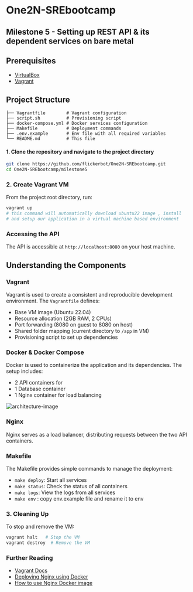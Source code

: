 # One2N-SREbootcamp

## Milestone 5 - Setting up REST API & its dependent services on bare metal


## Prerequisites

- [VirtualBox](https://www.virtualbox.org/wiki/Downloads)
- [Vagrant](https://www.vagrantup.com/downloads)

## Project Structure

```
├── Vagrantfile        # Vagrant configuration
├── script.sh          # Provisioning script
├── docker-compose.yml # Docker services configuration
├── Makefile           # Deployment commands
├── .env.example       # Env file with all required variables 
└── README.md          # This file

```


#### **1. Clone the repository and navigate to the project directory**

```bash
git clone https://github.com/flickerbot/One2N-SREbootcamp.git
cd One2N-SREbootcamp/milestone5

```


### 2. Create Vagrant VM

From the project root directory, run:

```bash
vagrant up
# this command will automatically download ubuntu22 image , install 
# and setup our application in a virtual machine based environment 

```


### Accessing the API

The API is accessible at `http://localhost:8080` on your host machine.

## Understanding the Components

### Vagrant

Vagrant is used to create a consistent and reproducible development environment. The `Vagrantfile` defines:
- Base VM image (Ubuntu 22.04)
- Resource allocation (2GB RAM, 2 CPUs)
- Port forwarding (8080 on guest to 8080 on host)
- Shared folder mapping (current directory to `/app` in VM)
- Provisioning script to set up dependencies

### Docker & Docker Compose

Docker is used to containerize the application and its dependencies. The setup includes:
- 2 API containers for 
- 1 Database container 
- 1 Nginx container for load balancing 


![architecture-image](https://www.notion.so/image/https%3A%2F%2Fprod-files-secure.s3.us-west-2.amazonaws.com%2F9ce3a364-243d-4bf8-803e-331bbc517340%2F41791756-404b-4773-a7b2-f4767095d272%2Fvagrant-deployment.png?table=block&id=f93e1a64-1cf8-4fc6-beab-1ae82d71857c&cache=v2)

### Nginx

Nginx serves as a load balancer, distributing requests between the two API containers.

### Makefile

The Makefile provides simple commands to manage the deployment:
- `make deploy`: Start all services
- `make status`: Check the status of all containers
- `make logs`: View the logs from all services
- `make env` : copy env.example file and rename it to env 



### 3. Cleaning Up

To stop and remove the VM:

```bash
vagrant halt   # Stop the VM
vagrant destroy  # Remove the VM
```


### Further Reading 
- [Vagrant Docs](https://developer.hashicorp.com/vagrant/docs)
- [Deploying Nginx using Docker](https://docs.nginx.com/nginx/admin-guide/installing-nginx/installing-nginx-docker)
- [How to use Nginx Docker image](https://www.docker.com/blog/how-to-use-the-official-nginx-docker-image)


```